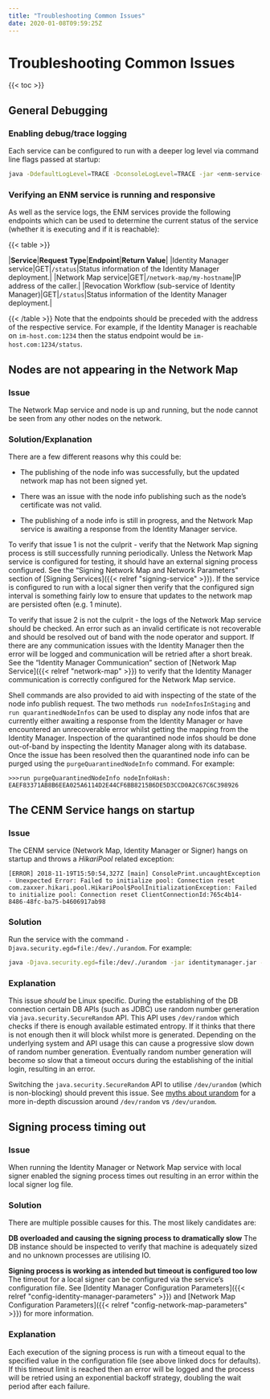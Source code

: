 ```yaml
---
title: "Troubleshooting Common Issues"
date: 2020-01-08T09:59:25Z
---
```



# Troubleshooting Common Issues

{{< toc >}}

## General Debugging

### Enabling debug/trace logging
Each service can be configured to run with a deeper log level via command line flags passed at startup:

```bash
java -DdefaultLogLevel=TRACE -DconsoleLogLevel=TRACE -jar <enm-service-jar>.jar --config-file <config file>
```

### Verifying an ENM service is running and responsive
As well as the service logs, the ENM services provide the following endpoints which can be used to determine the current
                    status of the service (whether it is executing and if it is reachable):


{{< table >}}

|**Service**|**Request Type**|**Endpoint**|**Return Value**|
|Identity Manager service|GET|`/status`|Status information of the Identity Manager deployment.|
|Network Map service|GET|`/network-map/my-hostname`|IP address of the caller.|
|Revocation Workflow (sub-service of Identity Manager)|GET|`/status`|Status information of the Identity Manager deployment.|

{{< /table >}}
Note that the endpoints should be preceded with the address of the respective service. For example, if the Identity
                    Manager is reachable on `im-host.com:1234` then the status endpoint would be `im-host.com:1234/status`.


## Nodes are not appearing in the Network Map

### Issue
The Network Map service and node is up and running, but the node cannot be seen from any other nodes on the network.


### Solution/Explanation
There are a few different reasons why this could be:


* The publishing of the node info was successfully, but the updated network map has not been signed yet.


* There was an issue with the node info publishing such as the node’s certificate was not valid.


* The publishing of a node info is still in progress, and the Network Map service is awaiting a response from the
                            Identity Manager service.


To verify that issue 1 is not the culprit - verify that the Network Map signing process is still successfully running
                    periodically. Unless the Network Map service is configured for testing, it should have an external signing process
                    configured. See the “Signing Network Map and Network Parameters” section of [Signing Services]({{< relref "signing-service" >}}). If the service is
                    configured to run with a local signer then verify that the configured sign interval is something fairly low to ensure
                    that updates to the network map are persisted often (e.g. 1 minute).

To verify that issue 2 is not the culprit - the logs of the Network Map service should be checked. An error such as an
                    invalid certificate is not recoverable and should be resolved out of band with the node operator and support.
                    If there are any communication issues with the Identity Manager then the error will be logged and communication will be
                    retried after a short break. See the “Identity Manager Communication” section of [Network Map Service]({{< relref "network-map" >}}) to verify that the
                    Identity Manager communication is correctly configured for the Network Map service.

Shell commands are also provided to aid with inspecting of the state of the node info publish request. The two methods
                    `run nodeInfosInStaging` and `run quarantinedNodeInfos` can be used to display any node infos that are currently
                    either awaiting a response from the Identity Manager or have encountered an unrecoverable error whilst getting the
                    mapping from the Identity Manager. Inspection of the quarantined node infos should be done out-of-band by inspecting the
                    Identity Manager along with its database. Once the issue has been resolved then the quarantined node info can be purged
                    using the `purgeQuarantinedNodeInfo` command. For example:

```guess
>>>run purgeQuarantinedNodeInfo nodeInfoHash: EAEF83371AB8B6EEA025A6114D2E44CF6BB8215B6DE5D3CCD0A2C67C6C398926
```

## The CENM Service hangs on startup

### Issue
The CENM service (Network Map, Identity Manager or Signer) hangs on startup and throws a *HikariPool* related exception:

```guess
[ERROR] 2018-11-19T15:50:54,327Z [main] ConsolePrint.uncaughtException - Unexpected Error: Failed to initialize pool: Connection reset
com.zaxxer.hikari.pool.HikariPool$PoolInitializationException: Failed to initialize pool: Connection reset ClientConnectionId:765c4b14-
8486-48fc-ba75-b4606917ab98
```

### Solution
Run the service with the command `-Djava.security.egd=file:/dev/./urandom`. For example:

```bash
java -Djava.security.egd=file:/dev/./urandom -jar identitymanager.jar --config-file identitymanager.conf
```

### Explanation
This issue *should* be Linux specific. During the establishing of the DB connection certain DB APIs (such as JDBC) use
                    random number generation via `java.security.SecureRandom` API. This API uses `/dev/random` which checks if there is
                    enough available estimated entropy. If it thinks that there is not enough then it will block whilst more is generated.
                    Depending on the underlying system and API usage this can cause a progressive slow down of random number generation.
                    Eventually random number generation will become so slow that a timeout occurs during the establishing of the initial
                    login, resulting in an error.

Switching the `java.security.SecureRandom` API to utilise `/dev/urandom` (which is non-blocking) should prevent this
                    issue. See [myths about urandom](https://www.2uo.de/myths-about-urandom/) for a more in-depth discussion around
                    `/dev/random` vs `/dev/urandom`.


## Signing process timing out

### Issue
When running the Identity Manager or Network Map service with local signer enabled the signing process times out
                    resulting in an error within the local signer log file.


### Solution
There are multiple possible causes for this. The most likely candidates are:

**DB overloaded and causing the signing process to dramatically slow**
                    The DB instance should be inspected to verify that machine is adequately sized and no unknown processes are utilising
                    IO.

**Signing process is working as intended but timeout is configured too low**
                    The timeout for a local signer can be configured via the service’s configuration file. See
                    [Identity Manager Configuration Parameters]({{< relref "config-identity-manager-parameters" >}}) and [Network Map Configuration Parameters]({{< relref "config-network-map-parameters" >}}) for more information.


### Explanation
Each execution of the signing process is run with a timeout equal to the specified value in the configuration file (see
                    above linked docs for defaults). If this timeout limit is reached then an error will be logged and the process will be
                    retried using an exponential backoff strategy, doubling the wait period after each failure.


